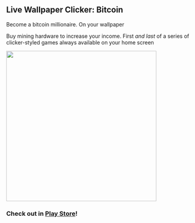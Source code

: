 ## Live Wallpaper Clicker: Bitcoin
Become a bitcoin millionaire. On your wallpaper

Buy mining hardware to increase your income.
First _and last_ of a series of clicker-styled games always available on your home screen

<img src="https://lh3.googleusercontent.com/3ZIIibBinUHgacL2qvR6jjcXo7p9rQTHQdoje0kFJjSMcAAPKxxZhiH3DXac8bqtCSo=w1858-h961-rw" height=400>

### Check out in [Play Store](https://play.google.com/store/apps/details?id=org.lampserv.wallpaperbitcoinclicker)!
